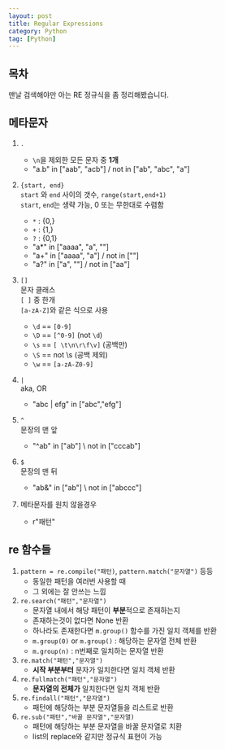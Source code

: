 ```yaml
---
layout: post
title: Regular Expressions
category: Python
tag: [Python]  
---
```


## 목차  

맨날 검색해야만 아는 RE 정규식을 좀 정리해봤습니다.  

## 메타문자

1. `.`  
	- `\n`을 제외한 모든 문자 중 **1개**
	- "a.b" in ["aab", "acb"] / not in ["ab", "abc", "a"]
  
2. `{start, end}`  
  `start` 와 `end` 사이의 갯수, `range(start,end+1)`  
	`start`, `end`는 생략 가능, 0 또는 무한대로 수렴함  
	- `*` : {0,}
	- `+` : {1,}
	- `?` : {0,1}
	- "a*" in ["aaaa", "a", ""]
	- "a+" in ["aaaa", "a"] / not in [""]
	- "a?" in ["a", ""] / not in ["aa"]

3. `[]`  
  문자 클래스  
	`[ ]` 중 한개  
	`[a-zA-Z]`와 같은 식으로 사용  
	- `\d` == `[0-9]`
	- `\D` == `[^0-9]` (not `\d`)
	- `\s` == `[ \t\n\r\f\v]` (공백만)
	- `\S` == not \s (공백 제외)
	- `\w` == `[a-zA-Z0-9]`
	 
4. `|`  
  aka, OR  
	- "abc | efg" in ["abc","efg"]
  
5. `^`  
	문장의 맨 앞
	- "^ab" in ["ab"] \ not in ["cccab"]
6. `$`  
  문장의 맨 뒤
	- "ab&" in ["ab"] \ not in ["abccc"]

7. 메타문자를 원치 않을경우    
     - r"패턴" 


## re 함수들

1. `pattern = re.compile("패턴)`, `pattern.match("문자열")` 등등
   - 동일한 패턴을 여러번 사용할 때   
   - 그 외에는 잘 안쓰는 느낌  
2. `re.search("패턴","문자열")`  
   - 문자열 내에서 해당 패턴이 **부분**적으로 존재하는지  
   - 존재하는것이 없다면 None 반환  
   - 하나라도 존재한다면 `m.group()` 함수를 가진 일치 객체를 반환  
   - `m.group(0)` or `m.group()` : 해당하는 문자열 전체 반환  
   - `m.group(n)` : n번째로 일치하는 문자열 반환   
3. `re.match("패턴","문자열")`  
   - **시작 부분부터** 문자가 일치한다면 일치 객체 반환  
4. `re.fullmatch("패턴","문자열")`  
   - **문자열의 전체가** 일치한다면 일치 객체 반환
5. `re.findall("패턴","문자열")`  
   - 패턴에 해당하는 부분 문자열들을 리스트로 반환  
6. `re.sub("패턴","바꿀 문자열","문자열)`  
   - 패턴에 해당하는 부분 문자열을 바꿀 문자열로 치환  
   - list의 replace와 같지만 정규식 표현이 가능 